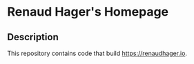 # Renaud Hager's Homepage

## Description
This repository contains code that build https://renaudhager.io.
